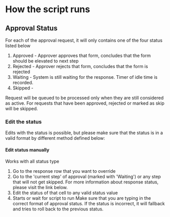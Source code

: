 # How the script runs
## Approval Status
For each of the approval request, it will only contains one of the four status listed below

1. Approved - Approver approves that form, concludes that the form should be elevated to next step
2. Rejected - Approver rejects that form, concludes that the form is rejected
3. Waiting - System is still waiting for the response. Timer of idle time is recorded. 
4. Skipped - 

Request will be queued to be processed only when they are still considered as active. For requests that have been approved, rejected or marked as skip will be skipped.

### Edit the status
Edits with the status is possible, but please make sure that the status is in a valid format by different method defined below:

#### Edit status manually
Works with all status type
1. Go to the response row that you want to override
2. Go to the 'current step' of approval (marked with 'Waiting') or any step that will not get skipped. For more information about response status, please visit the link below.
3. Edit the status of that cell to any valid status value
4. Starts or wait for script to run
Make sure that you are typing in the correct format of approval status. If the status is incorrect, it will fallback and tries to roll back to the previous status.
